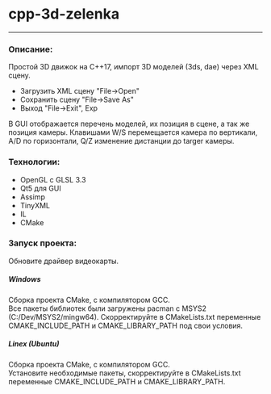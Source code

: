 # cpp-3d-zelenka

---

### Описание:

Простой 3D движок на С++17, импорт 3D моделей (3ds, dae) через XML сцену.  
- Загрузить XML сцену "File->Open"
- Сохранить сцену "File->Save As"
- Выход "File->Exit", Exp  
  
В GUI отображается перечень моделей, их позиция в сцене, а так же позиция камеры.
Клавишами W/S перемещается камера по вертикали, A/D по горизонтали, Q/Z изменение дистанции до targer камеры.

### Технологии:

- OpenGL c GLSL 3.3
- Qt5 для GUI
- Assimp
- TinyXML
- IL
- СMake

### Запуск проекта:

Обновите драйвер видеокарты.

##### Windows  
Сборка проекта СMake, с компилятором GCC.  
Все пакеты библиотек были загружены pacman с MSYS2 (C:/Dev/MSYS2/mingw64). 
Скорректируйте в CMakeLists.txt переменные CMAKE_INCLUDE_PATH и CMAKE_LIBRARY_PATH под свои условия. 
    
##### Linex (Ubuntu)
Сборка проекта СMake, с компилятором GCC.  
Установите необходимые пакеты, скорректируйте в CMakeLists.txt переменные CMAKE_INCLUDE_PATH и CMAKE_LIBRARY_PATH. 




